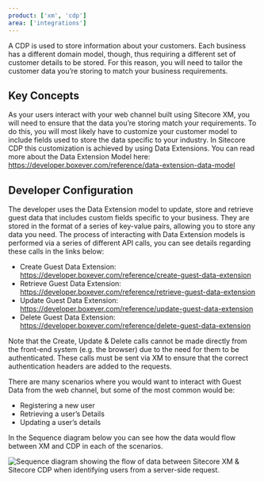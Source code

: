 ```yaml
---
product: ['xm', 'cdp']
area: ['integrations']
---
```


A CDP is used to store information about your customers. Each business has a different domain model, though, thus requiring a different set of customer details to be stored. For this reason, you will need to tailor the customer data you’re storing to match your business requirements.

## Key Concepts
As your users interact with your web channel built using Sitecore XM, you will need to ensure that the data you’re storing match your requirements. To do this, you will most likely have to customize your customer model to include fields used to store the data specific to your industry. In Sitecore CDP this customization is achieved by using Data Extensions. You can read more about the Data Extension Model here: https://developer.boxever.com/reference/data-extension-data-model 

## Developer Configuration 
The developer uses the Data Extension model to update, store and retrieve guest data that includes custom fields specific to your business. They are stored in the format of a series of key-value pairs, allowing you to store any data you need. The process of interacting with Data Extension models is performed via a series of different API calls, you can see details regarding these calls in the links below:

- Create Guest Data Extension: https://developer.boxever.com/reference/create-guest-data-extension 
- Retrieve Guest Data Extension: https://developer.boxever.com/reference/retrieve-guest-data-extension
- Update Guest Data Extension: https://developer.boxever.com/reference/update-guest-data-extension
- Delete Guest Data Extension: https://developer.boxever.com/reference/delete-guest-data-extension 

Note that the Create, Update & Delete calls cannot be made directly from the front-end system (e.g. the browser) due to the need for them to be authenticated. These calls must be sent via XM to ensure that the correct authentication headers are added to the requests.

There are many scenarios where you would want to interact with Guest Data from the web channel, but some of the most common would be:

- Registering a new user
- Retrieving a user’s Details
-	Updating a user’s details

In the Sequence diagram below you can see how the data would flow between XM and CDP in each of the scenarios.

![Sequence diagram showing the flow of data between Sitecore XM & Sitecore CDP when identifying users from a server-side request.][1]

[1]: https://mss-p-006-delivery.sitecorecontenthub.cloud/api/public/content/51bfb19925e546679b7c1d9d532cf6d3?v=e2504dc7
